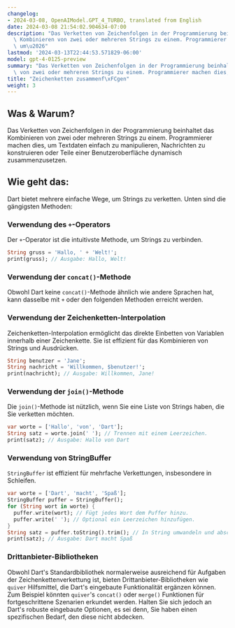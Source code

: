 ```yaml
---
changelog:
- 2024-03-08, OpenAIModel.GPT_4_TURBO, translated from English
date: 2024-03-08 21:54:02.904634-07:00
description: "Das Verketten von Zeichenfolgen in der Programmierung beinhaltet das\
  \ Kombinieren von zwei oder mehreren Strings zu einem. Programmierer machen dies,\
  \ um\u2026"
lastmod: '2024-03-13T22:44:53.571829-06:00'
model: gpt-4-0125-preview
summary: "Das Verketten von Zeichenfolgen in der Programmierung beinhaltet das Kombinieren\
  \ von zwei oder mehreren Strings zu einem. Programmierer machen dies, um\u2026"
title: "Zeichenketten zusammenf\xFCgen"
weight: 3
---
```


## Was & Warum?
Das Verketten von Zeichenfolgen in der Programmierung beinhaltet das Kombinieren von zwei oder mehreren Strings zu einem. Programmierer machen dies, um Textdaten einfach zu manipulieren, Nachrichten zu konstruieren oder Teile einer Benutzeroberfläche dynamisch zusammenzusetzen.

## Wie geht das:
Dart bietet mehrere einfache Wege, um Strings zu verketten. Unten sind die gängigsten Methoden:

### Verwendung des `+`-Operators
Der `+`-Operator ist die intuitivste Methode, um Strings zu verbinden.
```dart
String gruss = 'Hallo, ' + 'Welt!';
print(gruss); // Ausgabe: Hallo, Welt!
```

### Verwendung der `concat()`-Methode
Obwohl Dart keine `concat()`-Methode ähnlich wie andere Sprachen hat, kann dasselbe mit `+` oder den folgenden Methoden erreicht werden.

### Verwendung der Zeichenketten-Interpolation
Zeichenketten-Interpolation ermöglicht das direkte Einbetten von Variablen innerhalb einer Zeichenkette. Sie ist effizient für das Kombinieren von Strings und Ausdrücken.
```dart
String benutzer = 'Jane';
String nachricht = 'Willkommen, $benutzer!';
print(nachricht); // Ausgabe: Willkommen, Jane!
```

### Verwendung der `join()`-Methode
Die `join()`-Methode ist nützlich, wenn Sie eine Liste von Strings haben, die Sie verketten möchten.
```dart
var worte = ['Hallo', 'von', 'Dart'];
String satz = worte.join(' '); // Trennen mit einem Leerzeichen.
print(satz); // Ausgabe: Hallo von Dart
```

### Verwendung von StringBuffer
`StringBuffer` ist effizient für mehrfache Verkettungen, insbesondere in Schleifen.
```dart
var worte = ['Dart', 'macht', 'Spaß'];
StringBuffer puffer = StringBuffer();
for (String wort in worte) {
  puffer.write(wort); // Fügt jedes Wort dem Puffer hinzu.
  puffer.write(' '); // Optional ein Leerzeichen hinzufügen.
}
String satz = puffer.toString().trim(); // In String umwandeln und abschließendes Leerzeichen entfernen.
print(satz); // Ausgabe: Dart macht Spaß
```

### Drittanbieter-Bibliotheken
Obwohl Dart's Standardbibliothek normalerweise ausreichend für Aufgaben der Zeichenkettenverkettung ist, bieten Drittanbieter-Bibliotheken wie `quiver` Hilfsmittel, die Dart's eingebaute Funktionalität ergänzen können. Zum Beispiel könnten `quiver`'s `concat()` oder `merge()` Funktionen für fortgeschrittene Szenarien erkundet werden. Halten Sie sich jedoch an Dart's robuste eingebaute Optionen, es sei denn, Sie haben einen spezifischen Bedarf, den diese nicht abdecken.
